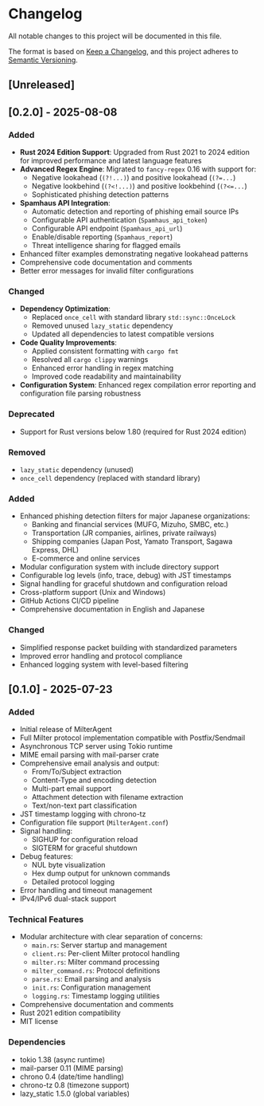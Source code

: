 # Changelog

All notable changes to this project will be documented in this file.

The format is based on [Keep a Changelog](https://keepachangelog.com/en/1.0.0/),
and this project adheres to [Semantic Versioning](https://semver.org/spec/v2.0.0.html).

## [Unreleased]

## [0.2.0] - 2025-08-08

### Added
- **Rust 2024 Edition Support**: Upgraded from Rust 2021 to 2024 edition for improved performance and latest language features
- **Advanced Regex Engine**: Migrated to `fancy-regex` 0.16 with support for:
  - Negative lookahead (`(?!...)`) and positive lookahead (`(?=...`)
  - Negative lookbehind (`(?<!...)`) and positive lookbehind (`(?<=...`)
  - Sophisticated phishing detection patterns
- **Spamhaus API Integration**: 
  - Automatic detection and reporting of phishing email source IPs
  - Configurable API authentication (`Spamhaus_api_token`)
  - Configurable API endpoint (`Spamhaus_api_url`)
  - Enable/disable reporting (`Spamhaus_report`)
  - Threat intelligence sharing for flagged emails
- Enhanced filter examples demonstrating negative lookahead patterns
- Comprehensive code documentation and comments
- Better error messages for invalid filter configurations

### Changed
- **Dependency Optimization**: 
  - Replaced `once_cell` with standard library `std::sync::OnceLock`
  - Removed unused `lazy_static` dependency
  - Updated all dependencies to latest compatible versions
- **Code Quality Improvements**:
  - Applied consistent formatting with `cargo fmt`
  - Resolved all `cargo clippy` warnings
  - Enhanced error handling in regex matching
  - Improved code readability and maintainability
- **Configuration System**: Enhanced regex compilation error reporting and configuration file parsing robustness

### Deprecated
- Support for Rust versions below 1.80 (required for Rust 2024 edition)

### Removed
- `lazy_static` dependency (unused)
- `once_cell` dependency (replaced with standard library)

### Added
- Enhanced phishing detection filters for major Japanese organizations:
  - Banking and financial services (MUFG, Mizuho, SMBC, etc.)
  - Transportation (JR companies, airlines, private railways)
  - Shipping companies (Japan Post, Yamato Transport, Sagawa Express, DHL)
  - E-commerce and online services
- Modular configuration system with include directory support
- Configurable log levels (info, trace, debug) with JST timestamps
- Signal handling for graceful shutdown and configuration reload
- Cross-platform support (Unix and Windows)
- GitHub Actions CI/CD pipeline
- Comprehensive documentation in English and Japanese

### Changed
- Simplified response packet building with standardized parameters
- Improved error handling and protocol compliance
- Enhanced logging system with level-based filtering

## [0.1.0] - 2025-07-23

### Added
- Initial release of MilterAgent
- Full Milter protocol implementation compatible with Postfix/Sendmail
- Asynchronous TCP server using Tokio runtime
- MIME email parsing with mail-parser crate
- Comprehensive email analysis and output:
  - From/To/Subject extraction
  - Content-Type and encoding detection
  - Multi-part email support
  - Attachment detection with filename extraction
  - Text/non-text part classification
- JST timestamp logging with chrono-tz
- Configuration file support (`MilterAgent.conf`)
- Signal handling:
  - SIGHUP for configuration reload
  - SIGTERM for graceful shutdown
- Debug features:
  - NUL byte visualization
  - Hex dump output for unknown commands
  - Detailed protocol logging
- Error handling and timeout management
- IPv4/IPv6 dual-stack support

### Technical Features
- Modular architecture with clear separation of concerns:
  - `main.rs`: Server startup and management
  - `client.rs`: Per-client Milter protocol handling
  - `milter.rs`: Milter command processing
  - `milter_command.rs`: Protocol definitions
  - `parse.rs`: Email parsing and analysis
  - `init.rs`: Configuration management
  - `logging.rs`: Timestamp logging utilities
- Comprehensive documentation and comments
- Rust 2021 edition compatibility
- MIT license

### Dependencies
- tokio 1.38 (async runtime)
- mail-parser 0.11 (MIME parsing)
- chrono 0.4 (date/time handling)
- chrono-tz 0.8 (timezone support)
- lazy_static 1.5.0 (global variables)
